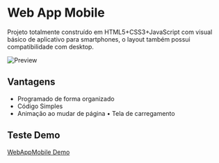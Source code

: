 # Web App Mobile
 Projeto totalmente construído em HTML5+CSS3+JavaScript com visual básico de aplicativo para smartphones, o layout também possui compatibilidade com desktop.

 ![Preview](data/img/preview.gif)

 ## Vantagens
 * Programado de forma organizado
 * Código Simples
 * Animação ao mudar de página
 • Tela de carregamento

 ## Teste Demo
 [WebAppMobile Demo](https://treviasxk.github.io/WebAppMobile/)